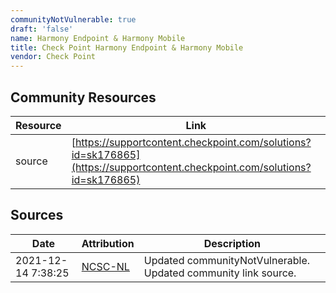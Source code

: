 ```yaml
---
communityNotVulnerable: true
draft: 'false'
name: Harmony Endpoint & Harmony Mobile
title: Check Point Harmony Endpoint & Harmony Mobile
vendor: Check Point
---
```



## Community Resources
| Resource | Link |
| --- | --- |
| source | [https://supportcontent.checkpoint.com/solutions?id=sk176865](https://supportcontent.checkpoint.com/solutions?id=sk176865) |


## Sources
| Date | Attribution | Description |
| --- | --- | --- |
| 2021-12-14 7:38:25 | [NCSC-NL](https://github.com/NCSC-NL/log4shell/blob/main/software/README.md) | Updated communityNotVulnerable. Updated community link source.  |
